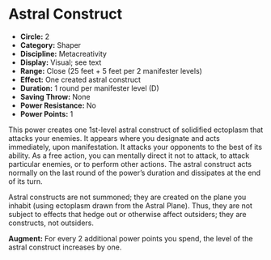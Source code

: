 # Astral Construct

- **Circle:** 2
- **Category:** Shaper
- **Discipline:** Metacreativity
- **Display:** Visual; see text
- **Range:** Close (25 feet + 5 feet per 2 manifester levels)
- **Effect:** One created astral construct
- **Duration:** 1 round per manifester level (D)
- **Saving Throw:** None
- **Power Resistance:** No
- **Power Points:** 1

This power creates one 1st-level astral construct of solidified ectoplasm that attacks your enemies. It appears where you designate and acts immediately, upon manifestation. It attacks your opponents to the best of its ability. As a free action, you can mentally direct it not to attack, to attack particular enemies, or to perform other actions. The astral construct acts normally on the last round of the power’s duration and dissipates at the end of its turn.

Astral constructs are not summoned; they are created on the plane you inhabit (using ectoplasm drawn from the Astral Plane). Thus, they are not subject to effects that hedge out or otherwise affect outsiders; they are constructs, not outsiders.

**Augment:** For every 2 additional power points you spend, the level of the astral construct increases by one.
